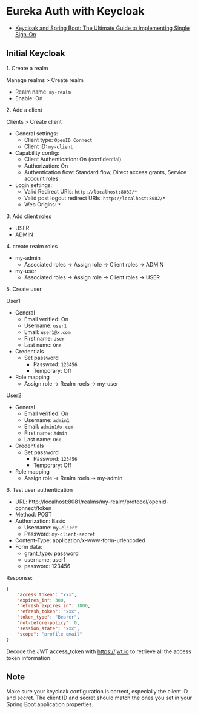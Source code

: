 # Eureka Auth with Keycloak

- [Keycloak and Spring Boot: The Ultimate Guide to Implementing Single Sign-On](https://dev.to/bansikah/keycloak-and-spring-boot-the-ultimate-guide-to-implementing-single-sign-on-1af7)

## Initial Keycloak

1\. Create a realm

Manage realms > Create realm

- Realm name: `my-realm`
- Enable: On

2\. Add a client

Clients > Create client

- General settings:
    - Client type: `OpenID Connect`
    - Client ID: `my-client`
- Capability config:
    - Client Authentication: On (confidential)
    - Authorization: On
    - Authentication flow: Standard flow, Direct access grants, Service account roles
- Login settings:
    - Valid Redirect URIs: `http://localhost:8082/*`
    - Valid post logout redirect URIs: `http://localhost:8082/*`
    - Web Origins: `*`

3\. Add client roles

- USER
- ADMIN

4\. create realm roles

- my-admin
    - Associated roles -> Assign role -> Client roles -> ADMIN
- my-user
    - Associated roles -> Assign role -> Client roles -> USER

5\. Create user

User1

- General
    - Email verified: On
    - Username: `user1`
    - Email: `user1@x.com`
    - First name: `User`
    - Last name: `One`
- Credentials
    - Set password
        - Password: `123456`
        - Temporary: Off
- Role mapping
    - Assign role -> Realm roels -> my-user

User2

- General
    - Email verified: On
    - Username: `admin1`
    - Email: `admin1@x.com`
    - First name: `Admin`
    - Last name: `One`
- Credentials
    - Set password
        - Password: `123456`
        - Temporary: Off
- Role mapping
    - Assign role -> Realm roels -> my-admin

6\. Test user authentication

- URL: http://localhost:8081/realms/my-realm/protocol/openid-connect/token
- Method: POST
- Authorization: Basic
    - Username: `my-client`
    - Password: `my-client-secret`
- Content-Type: application/x-www-form-urlencoded
- Form data:
    - grant_type: password
    - username: user1
    - password: 123456

Response:

```json
{
    "access_token": "xxx",
    "expires_in": 300,
    "refresh_expires_in": 1800,
    "refresh_token": "xxx",
    "token_type": "Bearer",
    "not-before-policy": 0,
    "session_state": "xxx",
    "scope": "profile email"
}
```

Decode the JWT access_token with https://jwt.io to retrieve all the access token information

## Note

Make sure your keycloak configuration is correct, especially the client ID and secret. The client ID and secret should
match the ones you set in your Spring Boot application properties.
